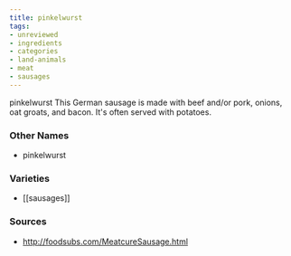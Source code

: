 ```yaml
---
title: pinkelwurst
tags:
- unreviewed
- ingredients
- categories
- land-animals
- meat
- sausages
---
```

pinkelwurst This German sausage is made with beef and/or pork, onions, oat groats, and bacon. It's often served with potatoes.

### Other Names

* pinkelwurst

### Varieties

* [[sausages]]

### Sources
* http://foodsubs.com/MeatcureSausage.html
